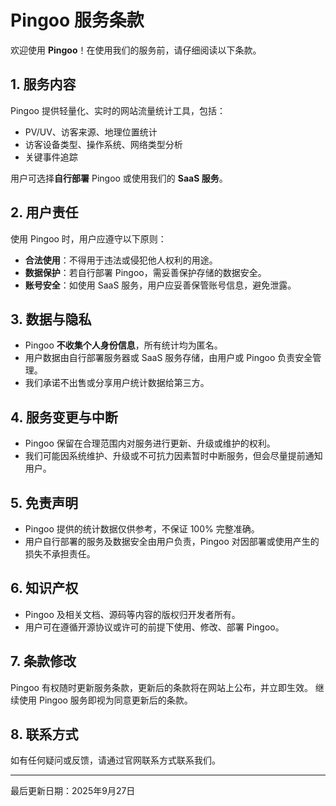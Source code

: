 # Pingoo 服务条款

欢迎使用 **Pingoo**！在使用我们的服务前，请仔细阅读以下条款。

## 1. 服务内容

Pingoo 提供轻量化、实时的网站流量统计工具，包括：

* PV/UV、访客来源、地理位置统计
* 访客设备类型、操作系统、网络类型分析
* 关键事件追踪

用户可选择**自行部署** Pingoo 或使用我们的 **SaaS 服务**。

## 2. 用户责任

使用 Pingoo 时，用户应遵守以下原则：

* **合法使用**：不得用于违法或侵犯他人权利的用途。
* **数据保护**：若自行部署 Pingoo，需妥善保护存储的数据安全。
* **账号安全**：如使用 SaaS 服务，用户应妥善保管账号信息，避免泄露。

## 3. 数据与隐私

* Pingoo **不收集个人身份信息**，所有统计均为匿名。
* 用户数据由自行部署服务器或 SaaS 服务存储，由用户或 Pingoo 负责安全管理。
* 我们承诺不出售或分享用户统计数据给第三方。

## 4. 服务变更与中断

* Pingoo 保留在合理范围内对服务进行更新、升级或维护的权利。
* 我们可能因系统维护、升级或不可抗力因素暂时中断服务，但会尽量提前通知用户。

## 5. 免责声明

* Pingoo 提供的统计数据仅供参考，不保证 100% 完整准确。
* 用户自行部署的服务及数据安全由用户负责，Pingoo 对因部署或使用产生的损失不承担责任。

## 6. 知识产权

* Pingoo 及相关文档、源码等内容的版权归开发者所有。
* 用户可在遵循开源协议或许可的前提下使用、修改、部署 Pingoo。

## 7. 条款修改

Pingoo 有权随时更新服务条款，更新后的条款将在网站上公布，并立即生效。
继续使用 Pingoo 服务即视为同意更新后的条款。

## 8. 联系方式

如有任何疑问或反馈，请通过官网联系方式联系我们。

---

最后更新日期：2025年9月27日